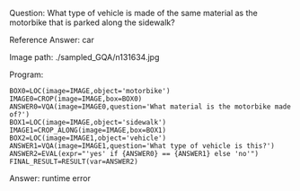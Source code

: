 Question: What type of vehicle is made of the same material as the motorbike that is parked along the sidewalk?

Reference Answer: car

Image path: ./sampled_GQA/n131634.jpg

Program:

```
BOX0=LOC(image=IMAGE,object='motorbike')
IMAGE0=CROP(image=IMAGE,box=BOX0)
ANSWER0=VQA(image=IMAGE0,question='What material is the motorbike made of?')
BOX1=LOC(image=IMAGE,object='sidewalk')
IMAGE1=CROP_ALONG(image=IMAGE,box=BOX1)
BOX2=LOC(image=IMAGE1,object='vehicle')
ANSWER1=VQA(image=IMAGE1,question='What type of vehicle is this?')
ANSWER2=EVAL(expr="'yes' if {ANSWER0} == {ANSWER1} else 'no'")
FINAL_RESULT=RESULT(var=ANSWER2)
```
Answer: runtime error

